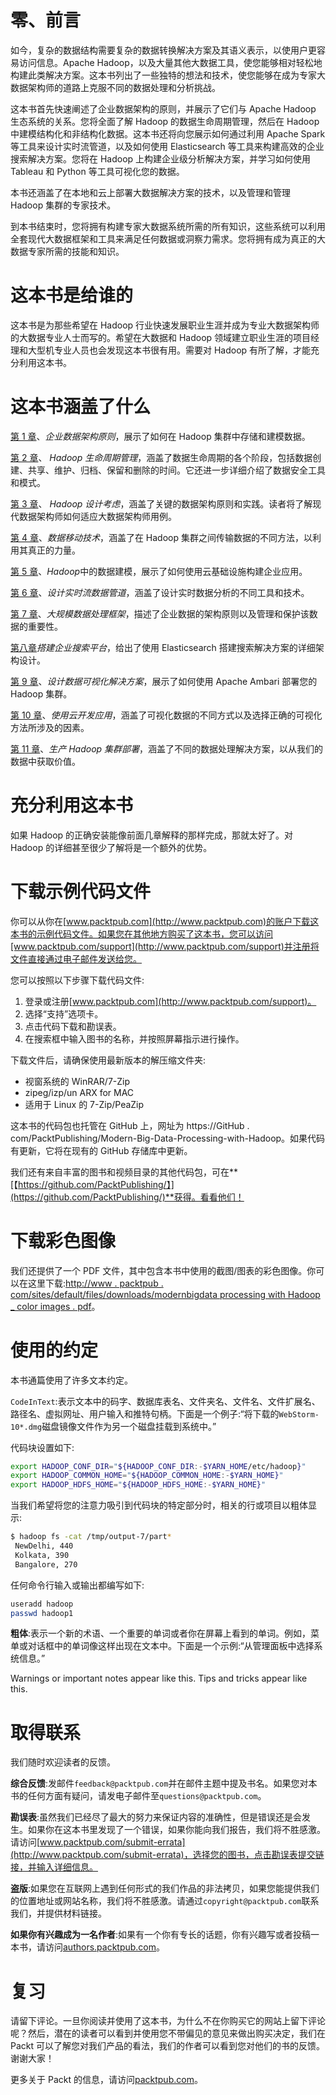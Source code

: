 # 零、前言

如今，复杂的数据结构需要复杂的数据转换解决方案及其语义表示，以使用户更容易访问信息。Apache Hadoop，以及大量其他大数据工具，使您能够相对轻松地构建此类解决方案。这本书列出了一些独特的想法和技术，使您能够在成为专家大数据架构师的道路上克服不同的数据处理和分析挑战。

这本书首先快速阐述了企业数据架构的原则，并展示了它们与 Apache Hadoop 生态系统的关系。您将全面了解 Hadoop 的数据生命周期管理，然后在 Hadoop 中建模结构化和非结构化数据。这本书还将向您展示如何通过利用 Apache Spark 等工具来设计实时流管道，以及如何使用 Elasticsearch 等工具来构建高效的企业搜索解决方案。您将在 Hadoop 上构建企业级分析解决方案，并学习如何使用 Tableau 和 Python 等工具可视化您的数据。

本书还涵盖了在本地和云上部署大数据解决方案的技术，以及管理和管理 Hadoop 集群的专家技术。

到本书结束时，您将拥有构建专家大数据系统所需的所有知识，这些系统可以利用全套现代大数据框架和工具来满足任何数据或洞察力需求。您将拥有成为真正的大数据专家所需的技能和知识。

# 这本书是给谁的

这本书是为那些希望在 Hadoop 行业快速发展职业生涯并成为专业大数据架构师的大数据专业人士而写的。希望在大数据和 Hadoop 领域建立职业生涯的项目经理和大型机专业人员也会发现这本书很有用。需要对 Hadoop 有所了解，才能充分利用这本书。

# 这本书涵盖了什么

[第 1 章](01.html)、*企业数据架构原则*，展示了如何在 Hadoop 集群中存储和建模数据。

[第 2 章](02.html)、 *Hadoop 生命周期管理*，涵盖了数据生命周期的各个阶段，包括数据创建、共享、维护、归档、保留和删除的时间。它还进一步详细介绍了数据安全工具和模式。

[第 3 章](03.html)、 *Hadoop 设计考虑*，涵盖了关键的数据架构原则和实践。读者将了解现代数据架构师如何适应大数据架构师用例。

[第 4 章](04.html)、*数据移动技术*，涵盖了在 Hadoop 集群之间传输数据的不同方法，以利用其真正的力量。

[第 5 章](05.html)、*Hadoop*中的数据建模，展示了如何使用云基础设施构建企业应用。

[第 6 章](06.html)、*设计实时流数据管道*，涵盖了设计实时数据分析的不同工具和技术。

[第 7 章](07.html)、*大规模数据处理框架*，描述了企业数据的架构原则以及管理和保护该数据的重要性。

[第八章](08.html)*搭建企业搜索平台*，给出了使用 Elasticsearch 搭建搜索解决方案的详细架构设计。

[第 9 章](09.html)、*设计数据可视化解决方案*，展示了如何使用 Apache Ambari 部署您的 Hadoop 集群。

[第 10 章](10.html)、*使用云开发应用*，涵盖了可视化数据的不同方式以及选择正确的可视化方法所涉及的因素。

[第 11 章](11.html)、*生产 Hadoop 集群部署*，涵盖了不同的数据处理解决方案，以从我们的数据中获取价值。

# 充分利用这本书

如果 Hadoop 的正确安装能像前面几章解释的那样完成，那就太好了。对 Hadoop 的详细甚至很少了解将是一个额外的优势。

# 下载示例代码文件

你可以从你在[www.packtpub.com](http://www.packtpub.com)的账户下载这本书的示例代码文件。如果您在其他地方购买了这本书，您可以访问[www.packtpub.com/support](http://www.packtpub.com/support)并注册将文件直接通过电子邮件发送给您。

您可以按照以下步骤下载代码文件:

1.  登录或注册[www.packtpub.com](http://www.packtpub.com/support)。
2.  选择“支持”选项卡。
3.  点击代码下载和勘误表。
4.  在搜索框中输入图书的名称，并按照屏幕指示进行操作。

下载文件后，请确保使用最新版本的解压缩文件夹:

*   视窗系统的 WinRAR/7-Zip
*   zipeg/izp/un ARX for MAC
*   适用于 Linux 的 7-Zip/PeaZip

这本书的代码包也托管在 GitHub 上，网址为 https://GitHub . com/PacktPublishing/Modern-Big-Data-Processing-with-Hadoop。如果代码有更新，它将在现有的 GitHub 存储库中更新。

我们还有来自丰富的图书和视频目录的其他代码包，可在**[【https://github.com/PacktPublishing/】](https://github.com/PacktPublishing/)**获得。看看他们！

# 下载彩色图像

我们还提供了一个 PDF 文件，其中包含本书中使用的截图/图表的彩色图像。你可以在这里下载:[http://www . packtpub . com/sites/default/files/downloads/modernbigdata processing with Hadoop _ color images . pdf](http://www.packtpub.com/sites/default/files/downloads/ModernBigDataProcessingwithHadoop_ColorImages.pdf)。

# 使用的约定

本书通篇使用了许多文本约定。

`CodeInText`:表示文本中的码字、数据库表名、文件夹名、文件名、文件扩展名、路径名、虚拟网址、用户输入和推特句柄。下面是一个例子:“将下载的`WebStorm-10*.dmg`磁盘镜像文件作为另一个磁盘挂载到系统中。”

代码块设置如下:

```sh
export HADOOP_CONF_DIR="${HADOOP_CONF_DIR:-$YARN_HOME/etc/hadoop}"
export HADOOP_COMMON_HOME="${HADOOP_COMMON_HOME:-$YARN_HOME}"
export HADOOP_HDFS_HOME="${HADOOP_HDFS_HOME:-$YARN_HOME}"  
```

当我们希望将您的注意力吸引到代码块的特定部分时，相关的行或项目以粗体显示:

```sh
$ hadoop fs -cat /tmp/output-7/part*
 NewDelhi, 440
 Kolkata, 390
 Bangalore, 270
```

任何命令行输入或输出都编写如下:

```sh
useradd hadoop
passwd hadoop1 
```

**粗体**:表示一个新的术语、一个重要的单词或者你在屏幕上看到的单词。例如，菜单或对话框中的单词像这样出现在文本中。下面是一个示例:“从管理面板中选择系统信息。”

Warnings or important notes appear like this. Tips and tricks appear like this.

# 取得联系

我们随时欢迎读者的反馈。

**综合反馈**:发邮件`feedback@packtpub.com`并在邮件主题中提及书名。如果您对本书的任何方面有疑问，请发电子邮件至`questions@packtpub.com`。

**勘误表**:虽然我们已经尽了最大的努力来保证内容的准确性，但是错误还是会发生。如果你在这本书里发现了一个错误，如果你能向我们报告，我们将不胜感激。请访问[www.packtpub.com/submit-errata](http://www.packtpub.com/submit-errata)，选择您的图书，点击勘误表提交链接，并输入详细信息。

**盗版**:如果您在互联网上遇到任何形式的我们作品的非法拷贝，如果您能提供我们的位置地址或网站名称，我们将不胜感激。请通过`copyright@packtpub.com`联系我们，并提供材料链接。

**如果你有兴趣成为一名作者**:如果有一个你有专长的话题，你有兴趣写或者投稿一本书，请访问[authors.packtpub.com](http://authors.packtpub.com/)。

# 复习

请留下评论。一旦你阅读并使用了这本书，为什么不在你购买它的网站上留下评论呢？然后，潜在的读者可以看到并使用您不带偏见的意见来做出购买决定，我们在 Packt 可以了解您对我们产品的看法，我们的作者可以看到您对他们的书的反馈。谢谢大家！

更多关于 Packt 的信息，请访问[packtpub.com](https://www.packtpub.com/)。